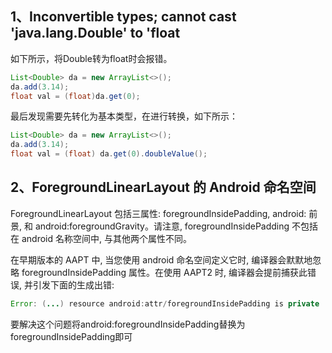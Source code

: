 ## 1、Inconvertible types; cannot cast 'java.lang.Double' to 'float ##
如下所示，将Double转为float时会报错。
```java
List<Double> da = new ArrayList<>();
da.add(3.14);
float val = (float)da.get(0);
```
最后发现需要先转化为基本类型，在进行转换，如下所示：
```java
List<Double> da = new ArrayList<>();
da.add(3.14);
float val = (float) da.get(0).doubleValue();
```

## 2、ForegroundLinearLayout 的 Android 命名空间
ForegroundLinearLayout 包括三属性: foregroundInsidePadding, android: 前景, 和 android:foregroundGravity。请注意, foregroundInsidePadding 不包括在 android 名称空间中, 与其他两个属性不同。

在早期版本的 AAPT 中, 当您使用 android 命名空间定义它时, 编译器会默默地忽略 foregroundInsidePadding 属性。在使用 AAPT2 时, 编译器会提前捕获此错误, 并引发下面的生成出错:
```java
Error: (...) resource android:attr/foregroundInsidePadding is private
```
要解决这个问题将android:foregroundInsidePadding替换为foregroundInsidePadding即可
